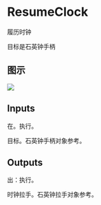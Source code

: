 # ResumeClock

履历时钟

目标是石英钟手柄

## 图示

![]($-20221218-20321088.png)

## Inputs

在。执行。

目标。石英钟手柄对象参考。  

## Outputs

出：执行。

时钟拉手。石英钟拉手对象参考。
